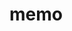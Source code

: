 <!--
 * Author  rhys.zhao
 * Date  2023-06-02 09:55:21
 * LastEditors  rhys.zhao
 * LastEditTime  2023-06-02 10:15:33
 * Description
-->

# memo
